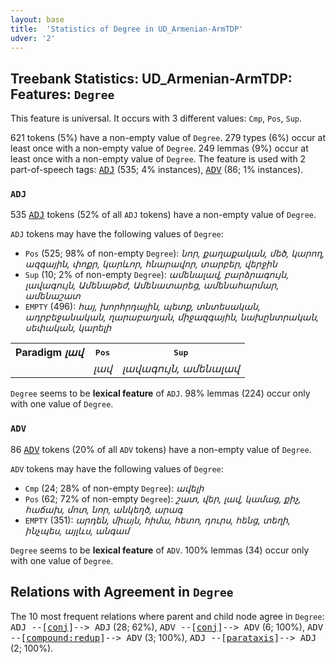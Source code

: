 ```yaml
---
layout: base
title:  'Statistics of Degree in UD_Armenian-ArmTDP'
udver: '2'
---
```


## Treebank Statistics: UD_Armenian-ArmTDP: Features: `Degree`

This feature is universal.
It occurs with 3 different values: `Cmp`, `Pos`, `Sup`.

621 tokens (5%) have a non-empty value of `Degree`.
279 types (6%) occur at least once with a non-empty value of `Degree`.
249 lemmas (9%) occur at least once with a non-empty value of `Degree`.
The feature is used with 2 part-of-speech tags: <tt><a href="hy_armtdp-pos-ADJ.html">ADJ</a></tt> (535; 4% instances), <tt><a href="hy_armtdp-pos-ADV.html">ADV</a></tt> (86; 1% instances).

### `ADJ`

535 <tt><a href="hy_armtdp-pos-ADJ.html">ADJ</a></tt> tokens (52% of all `ADJ` tokens) have a non-empty value of `Degree`.

`ADJ` tokens may have the following values of `Degree`:

* `Pos` (525; 98% of non-empty `Degree`): <em>նոր, քաղաքական, մեծ, կարող, ազգային, փոքր, կարևոր, հնարավոր, տարբեր, վերջին</em>
* `Sup` (10; 2% of non-empty `Degree`): <em>ամենալավ, բարձրագույն, լավագույն, Ամենաթեժ, Ամենատարեց, ամենահարմար, ամենաշատ</em>
* `EMPTY` (496): <em>հայ, խորհրդային, պետք, տնտեսական, ադրբեջանական, ղարաբաղյան, միջազգային, նախընտրական, սեփական, կարելի</em>

<table>
  <tr><th>Paradigm <i>լավ</i></th><th><tt>Pos</tt></th><th><tt>Sup</tt></th></tr>
  <tr><td><tt></tt></td><td><em>լավ</em></td><td><em>լավագույն, ամենալավ</em></td></tr>
</table>

`Degree` seems to be **lexical feature** of `ADJ`. 98% lemmas (224) occur only with one value of `Degree`.

### `ADV`

86 <tt><a href="hy_armtdp-pos-ADV.html">ADV</a></tt> tokens (20% of all `ADV` tokens) have a non-empty value of `Degree`.

`ADV` tokens may have the following values of `Degree`:

* `Cmp` (24; 28% of non-empty `Degree`): <em>ավելի</em>
* `Pos` (62; 72% of non-empty `Degree`): <em>շատ, վեր, լավ, կամաց, քիչ, հաճախ, մոտ, նոր, անկեղծ, արագ</em>
* `EMPTY` (351): <em>արդեն, միայն, հիմա, հետո, դուրս, հենց, տեղի, ինչպես, այլևս, անգամ</em>

`Degree` seems to be **lexical feature** of `ADV`. 100% lemmas (34) occur only with one value of `Degree`.

## Relations with Agreement in `Degree`

The 10 most frequent relations where parent and child node agree in `Degree`:
<tt>ADJ --[<tt><a href="hy_armtdp-dep-conj.html">conj</a></tt>]--> ADJ</tt> (28; 62%),
<tt>ADV --[<tt><a href="hy_armtdp-dep-conj.html">conj</a></tt>]--> ADV</tt> (6; 100%),
<tt>ADV --[<tt><a href="hy_armtdp-dep-compound-redup.html">compound:redup</a></tt>]--> ADV</tt> (3; 100%),
<tt>ADJ --[<tt><a href="hy_armtdp-dep-parataxis.html">parataxis</a></tt>]--> ADJ</tt> (2; 100%).

